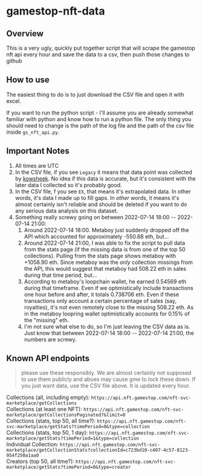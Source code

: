 # gamestop-nft-data

## Overview
This is a very ugly, quickly put together script that will scrape the gamestop nft api every hour and save the data to a csv, then push those changes to github

## How to use
The easiest thing to do is to just download the CSV file and open it with excel.

If you want to run the python script - I'll assume you are already somewhat familiar with python and know how to run a python file. The only thing you should need to change is the path of the log file and the path of the csv file inside `gs_nft_api.py`.

## Important Notes
1. All times are UTC
2. In the CSV file, if you see `Legacy` it means that data point was collected by [kowsheek](https://github.com/kowsheek). No idea if this data is accurate, but it's consistent with the later data I collected so it's probably good.
3. In the CSV file, f you see `EX`, that means it's extrapolated data. In other words, it's data I made up to fill gaps. In *other* words, it means it's almost certainly isn't reliable and should be deleted if you want to do any serious data analysis on this dataset.
4. Something really screwy going on between 2022-07-14 18:00 -- 2022-07-14 21:00:
   1. Around 2022-07-14 18:00. Metaboy just suddenly dropped off the API which accounted for approximately -550.68 eth, but...
   2. Around 2022-07-14 21:00, I was able to fix the script to pull data from the stats page (if the missing data is from one of the top 50 collections). Pulling from the stats page shows metaboy with +1058.90 eth. Since metaboy was the *only* collection missings from the API, this would suggest that metaboy had 508.22 eth in sales during that time period, but...
   3. According to metaboy's loopchain wallet, he earned 0.54569 eth during that timeframe. Even if we optimistically include transactions one hour before and after, it totals 0.738706 eth. Even if these transactions only account a certain percentage of sales (say, royalties), it's not even remotely close to the missing 508.22 eth. As in the metaboy loopring wallet optimistically accounts for 0.15% of the "missing" eth.
   4. I'm not sure what else to do, so I'm just leaving the CSV data as is. Just know that between 2022-07-14 18:00 -- 2022-07-14 21:00, the numbers are screwy.

## Known API endpoints
> please use these responsibly. We are almost certainly not supposed to use them publicly and abues may cause gme to lock these down. If you just want data, use the CSV file above. It is updated every hour.

Collections (all, including empty): `https://api.nft.gamestop.com/nft-svc-marketplace/getCollections`  
Collections (at least one NFT): `https://api.nft.gamestop.com/nft-svc-marketplace/getCollectionsPaginated?&limit=0`  
Collections (stats, top 50, all time?): `https://api.nft.gamestop.com/nft-svc-marketplace/getStats?timePeriod=0&type=collection`  
Collections (stats, top 50, 1 day): `https://api.nft.gamestop.com/nft-svc-marketplace/getStats?timePeriod=1&type=collection`  
Individual Collection: `https://api.nft.gamestop.com/nft-svc-marketplace/getCollectionStats?collectionId=c723bd10-c407-4c57-8123-954f250a1aa0`  
Creators (top 50, all time?): `https://api.nft.gamestop.com/nft-svc-marketplace/getStats?timePeriod=0&type=creator`  
